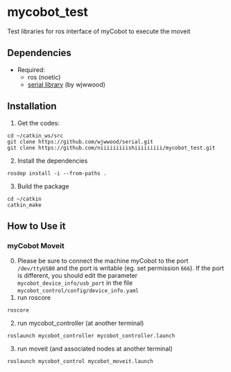 # mycobot_test

Test libraries for ros interface of myCobot to execute the moveit

## Dependencies

- Required:
  - ros (noetic)
  - [serial library](https://github.com/wjwwood/serial) (by wjwwood)
  
## Installation

1. Get the codes:

```
cd ~/catkin_ws/src
git clone https://github.com/wjwwood/serial.git
git clone https://github.com/niiiiiiiiishiiiiiiiii/mycobot_test.git
```
2. Install the dependencies
```
rosdep install -i --from-paths .
```

3. Build the package

```
cd ~/catkin
catkin_make
```
## How to Use it

### myCobot Moveit

0. Please be sure to connect the machine myCobot to the port `/dev/ttyUSB0` and the port is writable (eg. set permission `666`). 
If the port is different, you should edit the parameter `mycobot_device_info/usb_port` in the file `mycobot_control/config/device_info.yaml`
1. run roscore 
```
roscore
```
2. run mycobot_controller (at another terminal)
```
roslaunch mycobot_controller mycobot_controller.launch
```
3. run moveit (and associated nodes at another terminal)
```
roslaunch mycobot_control mycobot_moveit.launch
```
